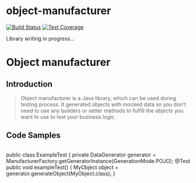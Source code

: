 # object-manufacturer
[![Build Status](https://travis-ci.org/dkoszkul/object-manufacturer.svg?branch=master)](https://travis-ci.org/dkoszkul/object-manufacturer)
[![Test Coverage](https://codecov.io/github/dkoszkul/object-manufacturer/coverage.svg?branch=master)](https://codecov.io/gh/dkoszkul/object-manufacturer)

Library writing in progress...  

# Object manufacturer

## Introduction

> Object manufacturer is a Java library, which can be used during testing process. It generated objects with mocked data so you don't need to use any builders or setter methods to fulfill the objects you want to use to test your business logic.

## Code Samples

> ```java
public class ExampleTest {
  private DataGenerator generator = ManufacturerFactory.getGeneratorInstance(GenerationMode.POJO);
  @Test
  public void exampleTest() {
    MyObject object = generator.generateObject(MyObject.class);
}
``` 